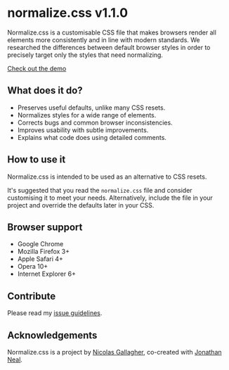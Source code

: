 # normalize.css v1.1.0

Normalize.css is a customisable CSS file that makes browsers render all
elements more consistently and in line with modern standards. We researched the
differences between default browser styles in order to precisely target only
the styles that need normalizing.

[Check out the demo](http://necolas.github.io/normalize.css/1.1.0/test.html)

## What does it do?

* Preserves useful defaults, unlike many CSS resets.
* Normalizes styles for a wide range of elements.
* Corrects bugs and common browser inconsistencies.
* Improves usability with subtle improvements.
* Explains what code does using detailed comments.

## How to use it

Normalize.css is intended to be used as an alternative to CSS resets.

It's suggested that you read the `normalize.css` file and consider customising
it to meet your needs. Alternatively, include the file in your project and
override the defaults later in your CSS.

## Browser support

* Google Chrome
* Mozilla Firefox 3+
* Apple Safari 4+
* Opera 10+
* Internet Explorer 6+

## Contribute

Please read my [issue
guidelines](https://github.com/necolas/issue-guidelines/).

## Acknowledgements

Normalize.css is a project by [Nicolas Gallagher](https://github.com/necolas),
co-created with [Jonathan Neal](https://github.com/jonathantneal).
